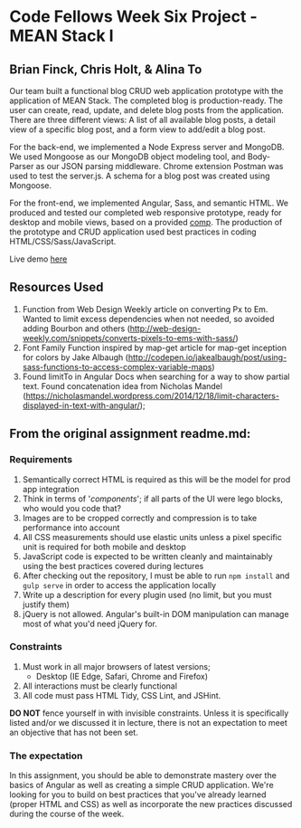# Code Fellows Week Six Project - MEAN Stack I
## Brian Finck, Chris Holt, & Alina To

Our team built a functional blog CRUD web application prototype with the application of MEAN Stack. The completed blog is production-ready. The user can create, read, update, and delete blog posts from the application. There are three different views: A list of all available blog posts, a detail view of a specific blog post, and a form view to add/edit a blog post.

For the back-end, we implemented a Node Express server and MongoDB. We used Mongoose as our MongoDB object modeling tool, and Body-Parser as our JSON parsing middleware. Chrome extension Postman was used to test the server.js. A schema for a blog post was created using Mongoose.

For the front-end, we implemented Angular, Sass, and semantic HTML. We produced and tested our completed web responsive prototype, ready for desktop and mobile views, based on a provided [comp](https://github.com/SEA-Design-Dev/mean-stack-1/tree/master/comps). The production of the prototype and CRUD application used best practices in coding HTML/CSS/Sass/JavaScript.

Live demo [here](https://nameless-waters-2769.herokuapp.com/)

## Resources Used

1. Function from Web Design Weekly article on converting Px to Em. Wanted to limit excess dependencies when not needed, so avoided adding Bourbon and others (http://web-design-weekly.com/snippets/converts-pixels-to-ems-with-sass/)
1. Font Family Function inspired by map-get article for map-get inception for colors by Jake Albaugh (http://codepen.io/jakealbaugh/post/using-sass-functions-to-access-complex-variable-maps)
1. Found limitTo in Angular Docs when searching for a way to show partial text. Found concatenation idea from Nicholas Mandel (https://nicholasmandel.wordpress.com/2014/12/18/limit-characters-displayed-in-text-with-angular/);


## From the original assignment readme.md:
### Requirements

1. Semantically correct HTML is required as this will be the model for prod app integration
1. Think in terms of '*components*'; if all parts of the UI were lego blocks, who would you code that?
1. Images are to be cropped correctly and compression is to take performance into account
1. All CSS measurements should use elastic units unless a pixel specific unit is required for both mobile and desktop
1. JavaScript code is expected to be written cleanly and maintainably using the best practices covered during lectures
1. After checking out the repository, I must be able to run `npm install` and `gulp serve` in order to access the application locally
1. Write up a description for every plugin used (no limit, but you must justify them)
  1. jQuery is not allowed. Angular's built-in DOM manipulation can manage most of what you'd need jQuery for.

### Constraints

1. Must work in all major browsers of latest versions;
	* Desktop (IE Edge, Safari, Chrome and Firefox)
1. All interactions must be clearly functional
1. All code must pass HTML Tidy, CSS Lint, and JSHint.

__DO NOT__ fence yourself in with invisible constraints. Unless it is specifically listed and/or we discussed it in lecture, there is not an expectation to meet an objective that has not been set.

### The expectation

In this assignment, you should be able to demonstrate mastery over the basics of Angular as well as creating a simple CRUD application. We're looking for you to build on best practices that you've already learned (proper HTML and CSS) as well as incorporate the new practices discussed during the course of the week.



